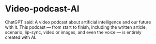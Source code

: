 # Video-podcast-AI
ChatGPT said:  A video podcast about artificial intelligence and our future with it. This podcast — from start to finish, including the written article, scenario, lip-sync, video or images, and even the voice — is entirely created with AI.
